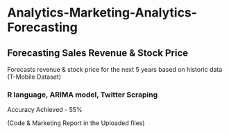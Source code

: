 # Analytics-Marketing-Analytics-Forecasting
## Forecasting Sales Revenue & Stock Price

Forecasts revenue & stock price for the next 5 years based on historic data (T-Mobile Dataset) 

### R language, ARIMA model, Twitter Scraping

Accuracy Achieved - 55%

(Code & Marketing Report in the Uploaded files)
